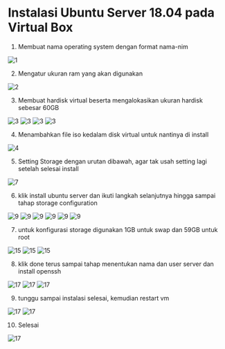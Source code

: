 # Instalasi Ubuntu Server 18.04 pada Virtual Box

1. Membuat nama operating system dengan format nama-nim

![1](assets/01.PNG)

2. Mengatur ukuran ram yang akan digunakan

![2](assets/02.PNG)

3. Membuat hardisk virtual beserta mengalokasikan ukuran hardisk sebesar 60GB

![3](assets/03.PNG)
![3](assets/04.PNG)
![3](assets/05.PNG)
![3](assets/06.PNG)

4. Menambahkan file iso kedalam disk virtual untuk nantinya di install 

![4](assets/07.PNG)

5. Setting Storage dengan urutan dibawah, agar tak usah setting lagi setelah selesai install

![7](assets/08.PNG)

6. klik install ubuntu server dan ikuti langkah selanjutnya hingga sampai tahap storage configuration

![9](assets/09.PNG)
![9](assets/10.PNG)
![9](assets/11.PNG)
![9](assets/12.PNG)
![9](assets/13.PNG)
![9](../assets/14.PNG)

7. untuk konfigurasi storage digunakan 1GB untuk swap dan 59GB untuk root

![15](assets/15.PNG)
![15](assets/16.PNG)
![15](assets/17.PNG)

8. klik done terus sampai tahap menentukan nama dan user server dan install openssh

![17](assets/18.PNG)
![17](assets/19.PNG)
![17](assets/20.PNG)

9. tunggu sampai instalasi selesai, kemudian restart vm

![17](assets/21.PNG)
![17](assets/22.PNG)

10. Selesai

![17](assets/23.PNG)